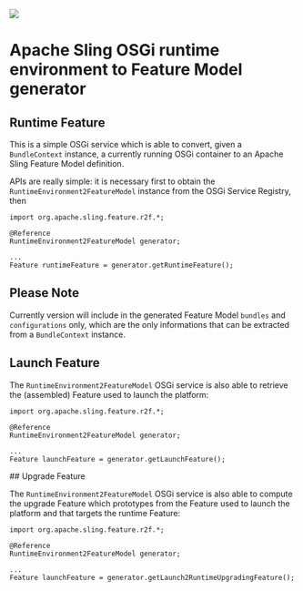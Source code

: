 [<img src="http://sling.apache.org/res/logos/sling.png"/>](http://sling.apache.org)

# Apache Sling OSGi runtime environment to Feature Model generator

## Runtime Feature

This is a simple OSGi service which is able to convert, given a `BundleContext` instance, a currently running OSGi container to an Apache Sling Feature Model definition.

APIs are really simple: it is necessary first to obtain the `RuntimeEnvironment2FeatureModel` instance from the OSGi Service Registry, then 

```
import org.apache.sling.feature.r2f.*;

@Reference
RuntimeEnvironment2FeatureModel generator;

...
Feature runtimeFeature = generator.getRuntimeFeature();
```

## Please Note

Currently version will include in the generated Feature Model `bundles` and `configurations` only, which are the only informations that can be extracted from a `BundleContext` instance.

## Launch Feature

The `RuntimeEnvironment2FeatureModel` OSGi service is also able to retrieve the (assembled) Feature used to launch the platform:

```
import org.apache.sling.feature.r2f.*;

@Reference
RuntimeEnvironment2FeatureModel generator;

...
Feature launchFeature = generator.getLaunchFeature();
```

## Upgrade Feature

The `RuntimeEnvironment2FeatureModel` OSGi service is also able to compute the upgrade Feature which prototypes from the Feature used to launch the platform and that targets the runtime Feature:

```
import org.apache.sling.feature.r2f.*;

@Reference
RuntimeEnvironment2FeatureModel generator;

...
Feature launchFeature = generator.getLaunch2RuntimeUpgradingFeature();
```
